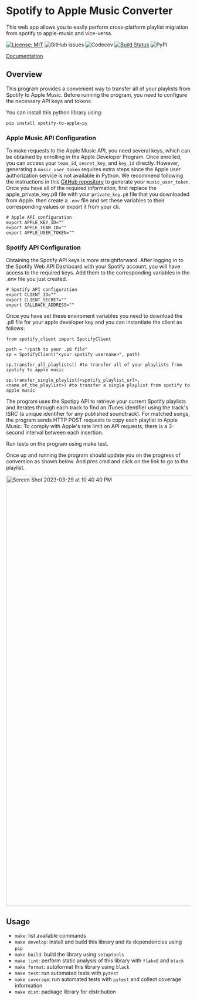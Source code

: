 # Spotify to Apple Music Converter

This web app allows you to easily perform cross-platform playlist migration from spotify to apple-music and vice-versa.

[![License: MIT](https://img.shields.io/badge/License-MIT-yellow.svg)](https://opensource.org/licenses/MIT)
![GitHub issues](https://img.shields.io/github/issues-raw/Beza4598/spotify_apple_converter)
![Codecov](https://img.shields.io/codecov/c/github/Beza4598/spotify_apple_converter)
[![Build Status](https://github.com/Beza4598/spotify_apple_converter/workflows/Build%20Status/badge.svg?branch=main)](https://github.com/Beza4598/spotify_apple_converter/actions?query=workflow%3A%22Build+Status%22)
![PyPI](https://img.shields.io/pypi/v/spotify-to-apple-py)

[Documentation](https://spotify-apple-converter.readthedocs.io/en/latest/)
## Overview

This program provides a convenient way to transfer all of your playlists from Spotify to Apple Music. Before running the program, you need to configure the necessary API keys and tokens.

You can install this python library using:

`pip install spotify-to-apple-py`

### Apple Music API Configuration

To make requests to the Apple Music API, you need several keys, which can be obtained by enrolling in the Apple Developer Program. Once enrolled, you can access your `team_id`, `secret_key`, and `key_id` directly. However, generating a `music_user_token` requires extra steps since the Apple user authorization service is not available in Python. We recommend following the instructions in this [GitHub repository](https://github.com/KoleMyers/apple-musickit-example) to generate your `music_user_token`. Once you have all of the required information, first replace the apple_private_key.p8 file with your `private_key.p8` file that you downloaded from Apple. then create a `.env` file and set these variables to their corresponding values or export it from your cli.

```
# Apple API configuration
export APPLE_KEY_ID=""
export APPLE_TEAM_ID=""
export APPLE_USER_TOKEN=""
```

### Spotify API Configuration

Obtaining the Spotify API keys is more straightforward. After logging in to the Spotify Web API Dashboard with your Spotify account, you will have access to the required keys. Add them to the corresponding variables in the .env file you just created.

```
# Spotify API configuration
export CLIENT_ID=""
export CLIENT_SECRET=""
export CALLBACK_ADDRESS=""

```

Once you have set these enviroment variables you need to download the .p8 file for your apple developer key and you can instantiate the client as follows:

`from spotify_client import SpotifyClient`

```
path = "/path to your .p8 file"
sp = SpotifyClient("<your spotify username>", path)

sp.transfer_all_playlists() #to transfer all of your playlists from spotify to apple music

sp.transfer_single_playlist(<spotify_playlist_url>, <name_of_the_playlist>) #to transfer a single playlist from spotify to apple music

```



The program uses the Spotipy API to retrieve your current Spotify playlists and iterates through each track to find an iTunes identifier using the track's ISRC (a unique identifier for any published soundtrack). For matched songs, the program sends HTTP POST requests to copy each playlist to Apple Music. To comply with Apple's rate limit on API requests, there is a 3-second interval between each insertion.


Run tests on the program using make test.


Once up and running the program should update you on the progress of conversion as shown below. And pres cmd and click on the link to go to the playlist.

<img width="1174" alt="Screen Shot 2023-03-29 at 10 40 40 PM" src="https://user-images.githubusercontent.com/28851549/228714366-50e001c5-987b-426f-93a5-b3e4af8e7c9a.png">


## Usage
- `make`: list available commands
- `make develop`: install and build this library and its dependencies using `pip`
- `make build`: build the library using `setuptools`
- `make lint`: perform static analysis of this library with `flake8` and `black`
- `make format`: autoformat this library using `black`
- `make test`: run automated tests with `pytest`
- `make coverage`: run automated tests with `pytest` and collect coverage information
- `make dist`: package library for distribution
